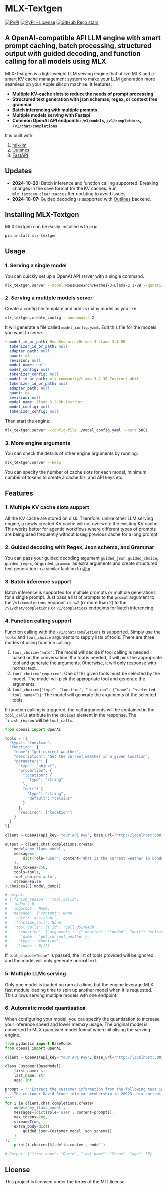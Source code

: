 # MLX-Textgen
[![PyPI](https://img.shields.io/pypi/v/mlx-textgen)](https://pypi.org/project/mlx-textgen/)
[![PyPI - License](https://img.shields.io/pypi/l/mlx-textgen)](https://pypi.org/project/mlx-textgen/)
[![GitHub Repo stars](https://img.shields.io/github/stars/nath1295/mlx-textgen)](https://pypi.org/project/mlx-textgen/)

## A OpenAI-compatible API LLM engine with smart prompt caching, batch processing, structured output with guided decoding, and function calling for all models using MLX  

MLX-Textgen is a light-weight LLM serving engine that utilize MLX and a smart KV cache management system to make your LLM generation more seamless on your Apple silicon machine. It features:
- **Multiple KV-cache slots to reduce the needs of prompt processing**
- **Structured text generation with json schemas, regex, or context free grammar**
- **Batch inferencing with multiple prompts**
- **Multiple models serving with Fastapi**
- **Common OpenAI API endpoints: `/v1/models`, `/v1/completions`, `/v1/chat/completions`**

It is built with:
1. [mlx-lm](https://github.com/ml-explore/mlx-examples)
2. [Outlines](https://github.com/dottxt-ai/outlines)
3. [FastAPI](https://github.com/fastapi/fastapi)

## Updates
- **2024-10-20:** Batch inference and function calling supported. Breaking changes in the save format for the KV caches. Run `mlx_textgen.clear_cache` after updating to avoid issues.
- **2024-10-07:** Guided decoding is supported with [Outlines](https://github.com/dottxt-ai/outlines) backend.

## Installing MLX-Textgen
MLX-textgen can be easily installed with `pip`:
```
pip install mlx-textgen
```

## Usage
### 1. Serving a single model
You can quickly set up a OpenAI API server with a single command.

```bash
mlx_textgen.server --model NousResearch/Hermes-3-Llama-3.1-8B --qunatize q8 --port 5001
```

### 2. Serving a multiple models server
Create a config file template and add as many model as you like.
```bash
mlx_textgen.create_config --num-models 2
```

It will generate a file called `model_config.yaml`. Edit this file for the models you want to serve.
```yaml
- model_id_or_path: NousResearch/Hermes-3-Llama-3.1-8B
  tokenizer_id_or_path: null
  adapter_path: null
  quant: q8
  revision: null
  model_name: null
  model_config: null
  tokenizer_config: null
- model_id_or_path: mlx-community/Llama-3.2-3B-Instruct-4bit
  tokenizer_id_or_path: null
  adapter_path: null
  quant: q4
  revision: null
  model_name: llama-3.2-3b-instruct
  model_config: null
  tokenizer_config: null
```

Then start the engine:
```bash
mlx_textgen.server --config-file ./model_config.yaml --port 5001
```

### 3. More engine arguments
You can check the details of other engine arguments by running:
```bash
mlx_textgen.server --help
```

You can specify the number of cache slots for each model, minimum number of tokens to create a cache file, and API keys etc.

## Features
### 1. Multiple KV cache slots support
All the KV cache are stored on disk. Therefore, unlike other LLM serving engine, a newly created KV cache will not overwrite the existing KV cache. This works better for agentic workflows where different types of prompts are being used frequently without losing previous cache for a long prompt.

### 2. Guided decoding with Regex, Json schema, and Grammar
You can pass your guided decoding argument `guided_json`, `guided_choice`, `guided_regex`, or `guided_grammar` as extra arguments and create structured text generation in a similar fashion to [vllm](https://github.com/vllm-project/vllm).

### 3. Batch inference support
Batch inference is supported for multiple prompts or multiple generations for a single prompt. Just pass a list of prompts to the `prompt` argument to the `/v1/completions` endpoint or `n=2` (or more than 2) to the `/v1/chat/completions` or `v1/completions` endpoints for batch inferencing.

### 4. Function calling support
Function calling with the `/v1/chat/completions` is supported. Simply use the `tools` and `tool_choice` arguments to supply lists of tools. There are three modes of using function calling:
1. `tool_choice="auto"`: The model will decide if tool calling is needed based on the conversation. If a tool is needed, it will pick the appropriate tool and generate the arguments. Otherwise, it will only response with normal text.
2. `tool_choice="required"`: One of the given tools must be selected by the model. The model will pick the appropriate tool and generate the arguments.
3. `tool_choice={"type": "function", "function": {"name": "<selected tool name>"}}`: The model will generate the arguments of the selected tools.  

If function calling is triggered, the call arguments will be contained in the `tool_calls` attribute in the `choices` element in the response. The `finish_reason` will be `tool_calls`.
```python
from openai import OpenAI

tools = [{
  "type": "function",
  "function": {
    "name": "get_current_weather",
    "description": "Get the current weather in a given location",
    "parameters": {
      "type": "object",
      "properties": {
        "location": {
          "type": "string"
        },
        "unit": {
          "type": "string",
          "default": "celsius"
        }
      },
      "required": ["location"]
    }
  }
}]

client = OpenAI(api_key='Your API Key', base_url='http://localhost:5001/v1/')

output = client.chat.completions.create(
    model='my_llama_model',
    messages=[
        dict(role='user', content='What is the current weather in London?')
    ],
    max_tokens=256,
    tools=tools,
    tool_choice='auto',
    stream=False
).choices[0].model_dump()

# output: 
# {'finish_reason': 'tool_calls',
#  'index': 0,
#  'logprobs': None,
#  'message': {'content': None,
#   'role': 'assistant',
#   'function_call': None,
#   'tool_calls': [{'id': 'call_052c8a6b',
#     'function': {'arguments': '{"location": "London", "unit": "celsius" }',
#      'name': 'get_current_weather'},
#     'type': 'function',
#     'index': 0}]}}
```

If `tool_choice="none"` is passed, the list of tools provided will be ignored and the model will only generate normal text.

### 5. Multiple LLMs serving
Only one model is loaded on ram at a time, but the engine leverage MLX fast module loading time to spin up another model when it is requested. This allows serving multiple models with one endpoint.

### 6. Automatic model quantisation
When configuring your model, you can specify the quantisation to increase your inference speed and lower memory usage. The original model is converted to MLX quantised model format when initialising the serving engine.

```python
from pydantic import BaseModel
from openai import OpenAI

client = OpenAI(api_key='Your API Key', base_url='http://localhost:5001/v1/')

class Customer(BaseModel):
    first_name: str
    last_name: str
    age: int

prompt = """Extract the customer information from the following text in json format:
"...The customer David Stone join our membership in 20023, his current age is thirty five years old...."
"""
for i in client.chat.completions.create(
    model='my_llama_model',
    messages=[dict(role='user', content=prompt)],
    max_tokens=200,
    stream=True,
    extra_body=dict(
        guided_json=Customer.model_json_schema()
    )
):
    print(i.choices[0].delta.content, end='')

# Output: {"first_name": "David", "last_name": "Stone", "age": 35}
```

## License
This project is licensed under the terms of the MIT license.
